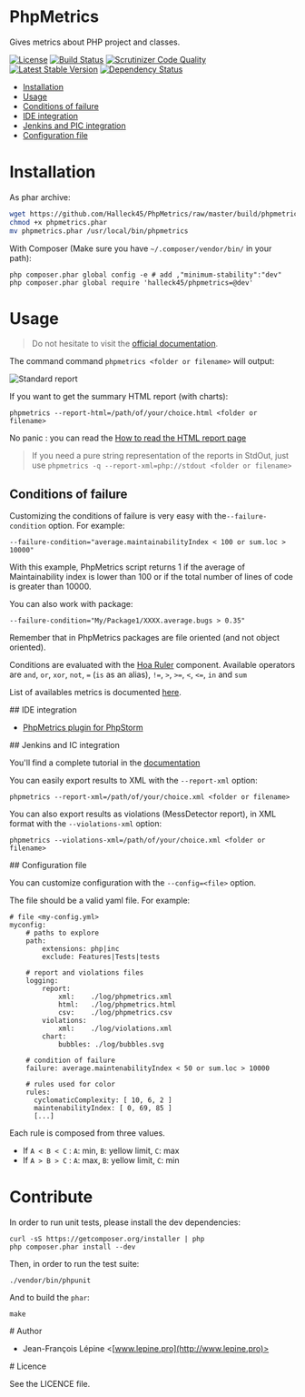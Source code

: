 # PhpMetrics

Gives metrics about PHP project and classes.

[![License](https://poser.pugx.org/halleck45/php-metrics/license.svg)](https://packagist.org/packages/halleck45/php-metrics)
[![Build Status](https://secure.travis-ci.org/Halleck45/PhpMetrics.svg)](http://travis-ci.org/Halleck45/PhpMetrics)  [![Scrutinizer Code Quality](https://scrutinizer-ci.com/g/Halleck45/PhpMetrics/badges/quality-score.png?b=master)](https://scrutinizer-ci.com/g/Halleck45/PhpMetrics/?branch=master)
[![Latest Stable Version](https://poser.pugx.org/halleck45/php-metrics/v/stable.svg)](https://packagist.org/packages/halleck45/php-metrics)
[![Dependency Status](https://www.versioneye.com/user/projects/534fe1f9fe0d0774a8000815/badge.svg)](https://www.versioneye.com/user/projects/534fe1f9fe0d0774a8000815)

+ [Installation](#installation)
+ [Usage](#usage)
+ [Conditions of failure](#conditions-of-failure)
+ [IDE integration](#ide-integration)
+ [Jenkins and PIC integration](#jenkins-and-pic-integration)
+ [Configuration file](#configuration-file)





# Installation

As phar archive:

```bash
wget https://github.com/Halleck45/PhpMetrics/raw/master/build/phpmetrics.phar
chmod +x phpmetrics.phar
mv phpmetrics.phar /usr/local/bin/phpmetrics
```

With Composer (Make sure you have `~/.composer/vendor/bin/` in your path):

    php composer.phar global config -e # add ,"minimum-stability":"dev"
    php composer.phar global require 'halleck45/phpmetrics=@dev'

# Usage

> Do not hesitate to visit the [official documentation](http://www.phpmetrics.org/documentation/index.html).

The command command `phpmetrics <folder or filename>` will output:

![Standard report](http://halleck45.github.io/PhpMetrics/images/report-standard.png)

If you want to get the summary HTML report (with charts):

    phpmetrics --report-html=/path/of/your/choice.html <folder or filename>

No panic : you can read the [How to read the HTML report page](http://halleck45.github.io/PhpMetrics/documentation/how-to-read-report.html)

> If you need a pure string representation of the reports in StdOut, just use `phpmetrics -q --report-xml=php://stdout <folder or filename>`

## Conditions of failure

Customizing the conditions of failure is very easy with the`--failure-condition` option. For example:

    --failure-condition="average.maintainabilityIndex < 100 or sum.loc > 10000"

With this example, PhpMetrics script returns 1 if the average of Maintainability index is lower than 100
or if the total number of lines of code is greater than 10000.

You can also work with package:

    --failure-condition="My/Package1/XXXX.average.bugs > 0.35"

Remember that in PhpMetrics packages are file oriented (and not object oriented).

Conditions are evaluated with the [Hoa Ruler](https://github.com/hoaproject/Ruler) component. Available operators are
`and`, `or`, `xor`, `not`, `=` (`is` as an alias), `!=`, `>`, `>=`, `<`, `<=`, `in` and `sum`

List of availables metrics is documented [here](http://halleck45.github.io/PhpMetrics/documentation/index.html).


## IDE integration

+ [PhpMetrics plugin for PhpStorm](http://plugins.jetbrains.com/plugin/7500)

## Jenkins and IC integration

You'll find a complete tutorial in the [documentation](http://halleck45.github.io/PhpMetrics/documentation/jenkins.html)

You can easily export results to XML with the `--report-xml` option:

    phpmetrics --report-xml=/path/of/your/choice.xml <folder or filename>

You can also export results as violations (MessDetector report), in XML format with the `--violations-xml` option:

    phpmetrics --violations-xml=/path/of/your/choice.xml <folder or filename>

## Configuration file

You can customize configuration with the `--config=<file>` option.

The file should be a valid yaml file. For example:

    # file <my-config.yml>
    myconfig:
        # paths to explore
        path:
            extensions: php|inc
            exclude: Features|Tests|tests

        # report and violations files
        logging:
            report:
                xml:    ./log/phpmetrics.xml
                html:   ./log/phpmetrics.html
                csv:    ./log/phpmetrics.csv
            violations:
                xml:    ./log/violations.xml
            chart:
                bubbles: ./log/bubbles.svg

        # condition of failure
        failure: average.maintenabilityIndex < 50 or sum.loc > 10000

        # rules used for color
        rules:
          cyclomaticComplexity: [ 10, 6, 2 ]
          maintenabilityIndex: [ 0, 69, 85 ]
          [...]

Each rule is composed from three values.

+ If `A < B < C` : `A`: min, `B`: yellow limit, `C`: max
+ If `A > B > C` : `A`: max, `B`: yellow limit, `C`: min

# Contribute

In order to run unit tests, please install the dev dependencies:

    curl -sS https://getcomposer.org/installer | php
    php composer.phar install --dev

Then, in order to run the test suite:

    ./vendor/bin/phpunit

And to build the `phar`:

    make

# Author

+ Jean-François Lépine <[www.lepine.pro](http://www.lepine.pro)>

# Licence

See the LICENCE file.
